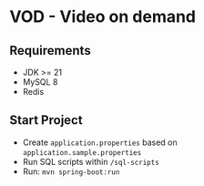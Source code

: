 # VOD - Video on demand
## Requirements
- JDK >= 21
- MySQL 8
- Redis

## Start Project
- Create `application.properties` based on `application.sample.properties`
- Run SQL scripts within `/sql-scripts`
- Run: `mvn spring-boot:run`

